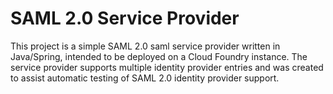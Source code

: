 SAML 2.0 Service Provider
=========================

This project is a simple SAML 2.0 saml service provider written in Java/Spring, 
intended to be deployed on a Cloud Foundry instance.  The service provider 
supports multiple identity provider entries and was created to assist automatic
testing of SAML 2.0 identity provider support.

